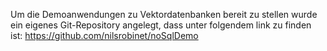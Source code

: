 Um die Demoanwendungen zu Vektordatenbanken bereit zu stellen wurde ein eigenes Git-Repository angelegt, dass unter folgendem link zu finden ist: https://github.com/nilsrobinet/noSqlDemo
